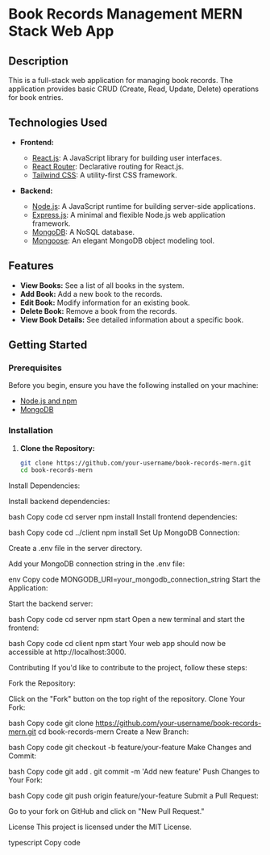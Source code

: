 # Book Records Management MERN Stack Web App

## Description

This is a full-stack web application for managing book records. The application provides basic CRUD (Create, Read, Update, Delete) operations for book entries.

## Technologies Used

- **Frontend:**
  - [React.js](https://reactjs.org/): A JavaScript library for building user interfaces.
  - [React Router](https://reactrouter.com/): Declarative routing for React.js.
  - [Tailwind CSS](https://tailwindcss.com/): A utility-first CSS framework.

- **Backend:**
  - [Node.js](https://nodejs.org/): A JavaScript runtime for building server-side applications.
  - [Express.js](https://expressjs.com/): A minimal and flexible Node.js web application framework.
  - [MongoDB](https://www.mongodb.com/): A NoSQL database.
  - [Mongoose](https://mongoosejs.com/): An elegant MongoDB object modeling tool.

## Features

- **View Books:** See a list of all books in the system.
- **Add Book:** Add a new book to the records.
- **Edit Book:** Modify information for an existing book.
- **Delete Book:** Remove a book from the records.
- **View Book Details:** See detailed information about a specific book.

## Getting Started

### Prerequisites

Before you begin, ensure you have the following installed on your machine:

- [Node.js and npm](https://nodejs.org/)
- [MongoDB](https://www.mongodb.com/try/download/community)

### Installation

1. **Clone the Repository:**

   ```bash
   git clone https://github.com/your-username/book-records-mern.git
   cd book-records-mern


Install Dependencies:

Install backend dependencies:

bash
Copy code
cd server
npm install
Install frontend dependencies:

bash
Copy code
cd ../client
npm install
Set Up MongoDB Connection:

Create a .env file in the server directory.

Add your MongoDB connection string in the .env file:

env
Copy code
MONGODB_URI=your_mongodb_connection_string
Start the Application:

Start the backend server:

bash
Copy code
cd server
npm start
Open a new terminal and start the frontend:

bash
Copy code
cd client
npm start
Your web app should now be accessible at http://localhost:3000.

Contributing
If you'd like to contribute to the project, follow these steps:

Fork the Repository:

Click on the "Fork" button on the top right of the repository.
Clone Your Fork:

bash
Copy code
git clone https://github.com/your-username/book-records-mern.git
cd book-records-mern
Create a New Branch:

bash
Copy code
git checkout -b feature/your-feature
Make Changes and Commit:

bash
Copy code
git add .
git commit -m 'Add new feature'
Push Changes to Your Fork:

bash
Copy code
git push origin feature/your-feature
Submit a Pull Request:

Go to your fork on GitHub and click on "New Pull Request."


License
This project is licensed under the MIT License.

typescript
Copy code